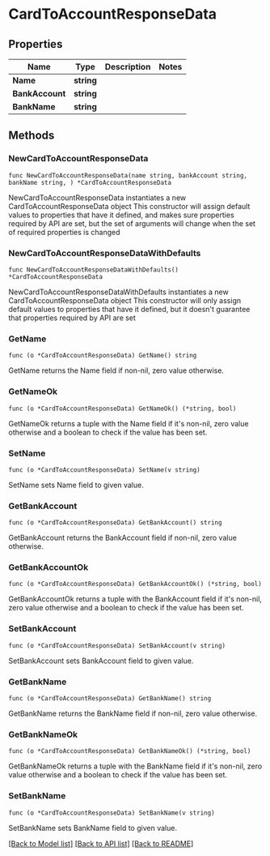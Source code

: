 # CardToAccountResponseData

## Properties

Name | Type | Description | Notes
------------ | ------------- | ------------- | -------------
**Name** | **string** |  | 
**BankAccount** | **string** |  | 
**BankName** | **string** |  | 

## Methods

### NewCardToAccountResponseData

`func NewCardToAccountResponseData(name string, bankAccount string, bankName string, ) *CardToAccountResponseData`

NewCardToAccountResponseData instantiates a new CardToAccountResponseData object
This constructor will assign default values to properties that have it defined,
and makes sure properties required by API are set, but the set of arguments
will change when the set of required properties is changed

### NewCardToAccountResponseDataWithDefaults

`func NewCardToAccountResponseDataWithDefaults() *CardToAccountResponseData`

NewCardToAccountResponseDataWithDefaults instantiates a new CardToAccountResponseData object
This constructor will only assign default values to properties that have it defined,
but it doesn't guarantee that properties required by API are set

### GetName

`func (o *CardToAccountResponseData) GetName() string`

GetName returns the Name field if non-nil, zero value otherwise.

### GetNameOk

`func (o *CardToAccountResponseData) GetNameOk() (*string, bool)`

GetNameOk returns a tuple with the Name field if it's non-nil, zero value otherwise
and a boolean to check if the value has been set.

### SetName

`func (o *CardToAccountResponseData) SetName(v string)`

SetName sets Name field to given value.


### GetBankAccount

`func (o *CardToAccountResponseData) GetBankAccount() string`

GetBankAccount returns the BankAccount field if non-nil, zero value otherwise.

### GetBankAccountOk

`func (o *CardToAccountResponseData) GetBankAccountOk() (*string, bool)`

GetBankAccountOk returns a tuple with the BankAccount field if it's non-nil, zero value otherwise
and a boolean to check if the value has been set.

### SetBankAccount

`func (o *CardToAccountResponseData) SetBankAccount(v string)`

SetBankAccount sets BankAccount field to given value.


### GetBankName

`func (o *CardToAccountResponseData) GetBankName() string`

GetBankName returns the BankName field if non-nil, zero value otherwise.

### GetBankNameOk

`func (o *CardToAccountResponseData) GetBankNameOk() (*string, bool)`

GetBankNameOk returns a tuple with the BankName field if it's non-nil, zero value otherwise
and a boolean to check if the value has been set.

### SetBankName

`func (o *CardToAccountResponseData) SetBankName(v string)`

SetBankName sets BankName field to given value.



[[Back to Model list]](../README.md#documentation-for-models) [[Back to API list]](../README.md#documentation-for-api-endpoints) [[Back to README]](../README.md)


